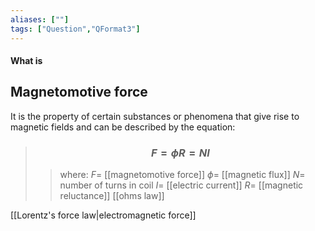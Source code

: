 ```yaml
---
aliases: [""]
tags: ["Question","QFormat3"]
---
```


#### What is
## Magnetomotive force

It is the property of certain substances or phenomena that give rise to magnetic fields and can be described by the equation:

> ### $$ F = \phi R = NI $$ 
>> where:
>> $F=$ [[magnetomotive force]]
>> $\phi=$ [[magnetic flux]]
>> $N=$ number of turns in coil
>> $I=$ [[electric current]]
>> $R=$ [[magnetic reluctance]]
>[[ohms law]]

[[Lorentz's force law|electromagnetic force]]